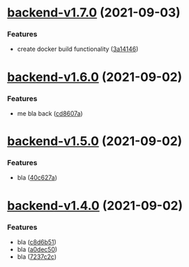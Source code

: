 # [backend-v1.7.0](https://github.com/eye2web/monorepo_test/compare/backend-v1.6.0...backend-v1.7.0) (2021-09-03)


### Features

* create docker build functionality ([3a14146](https://github.com/eye2web/monorepo_test/commit/3a14146f3074a9ee07d8e1485855d262390c9852))

# [backend-v1.6.0](https://github.com/eye2web/monorepo_test/compare/backend-v1.5.0...backend-v1.6.0) (2021-09-02)


### Features

* me bla back ([cd8607a](https://github.com/eye2web/monorepo_test/commit/cd8607ababa92caf1cd7bfe8e3165c01d2a2250b))

# [backend-v1.5.0](https://github.com/eye2web/monorepo_test/compare/backend-v1.4.0...backend-v1.5.0) (2021-09-02)


### Features

* bla ([40c627a](https://github.com/eye2web/monorepo_test/commit/40c627a85699dfbf8a364dcd30c6df9548108565))

# [backend-v1.4.0](https://github.com/eye2web/monorepo_test/compare/backend-v1.3.0...backend-v1.4.0) (2021-09-02)


### Features

* bla ([c8d6b51](https://github.com/eye2web/monorepo_test/commit/c8d6b51143c6b3877ace0af8cdfcc5656818c212))
* bla ([a0dec50](https://github.com/eye2web/monorepo_test/commit/a0dec50f5c6970bede1bce1aead3d3f31047edda))
* bla ([7237c2c](https://github.com/eye2web/monorepo_test/commit/7237c2c835282ec5a20377504ff23dae88c12c7d))
